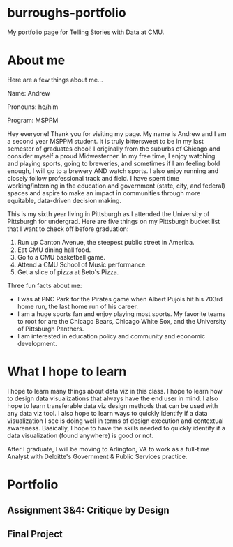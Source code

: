 # burroughs-portfolio
My portfolio page for Telling Stories with Data at CMU. 

# About me
Here are a few things about me...

Name: Andrew

Pronouns: he/him

Program: MSPPM

Hey everyone! Thank you for visiting my page. My name is Andrew and I am a second year MSPPM student. It is truly bittersweet to be in my last semester of graduates chool! I originally from the suburbs of Chicago and consider myself a proud Midwesterner. In my free time, I enjoy watching and playing sports, going to breweries, and sometimes if I am feeling bold enough, I will go to a brewery AND watch sports. I also enjoy running and closely follow professional track and field. I have spent time working/interning in the education and government (state, city, and federal) spaces and aspire to make an impact in communities through more equitable, data-driven decision making. 

This is my sixth year living in Pittsburgh as I attended the University of Pittsburgh for undergrad. Here are five things on my Pittsburgh bucket list that I want to check off before graduation: 
1. Run up Canton Avenue, the steepest public street in America.
2. Eat CMU dining hall food. 
3. Go to a CMU basketball game.
4. Attend a CMU School of Music performance. 
5. Get a slice of pizza at Beto's Pizza. 

Three fun facts about me: 
- I was at PNC Park for the Pirates game when Albert Pujols hit his 703rd home run, the last home run of his career.
- I am a huge sports fan and enjoy playing most sports. My favorite teams to root for are the Chicago Bears, Chicago White Sox, and the University of Pittsburgh Panthers. 
- I am interested in education policy and community and economic development. 

# What I hope to learn
I hope to learn many things about data viz in this class. I hope to learn how to design data visualizations that always have the end user in mind. I also hope to learn transferable data viz design methods that can be used with any data viz tool. I also hope to learn ways to quickly identify if a data visualization I see is doing well in terms of design execution and contextual awareness. Basically, I hope to have the skills needed to quickly identify if a data visualization (found anywhere) is good or not. 

After I graduate, I will be moving to Arlington, VA to work as a full-time Analyst with Deloitte's Government & Public Services practice. 

# Portfolio

## Assignment 3&4: Critique by Design
  
## Final Project
